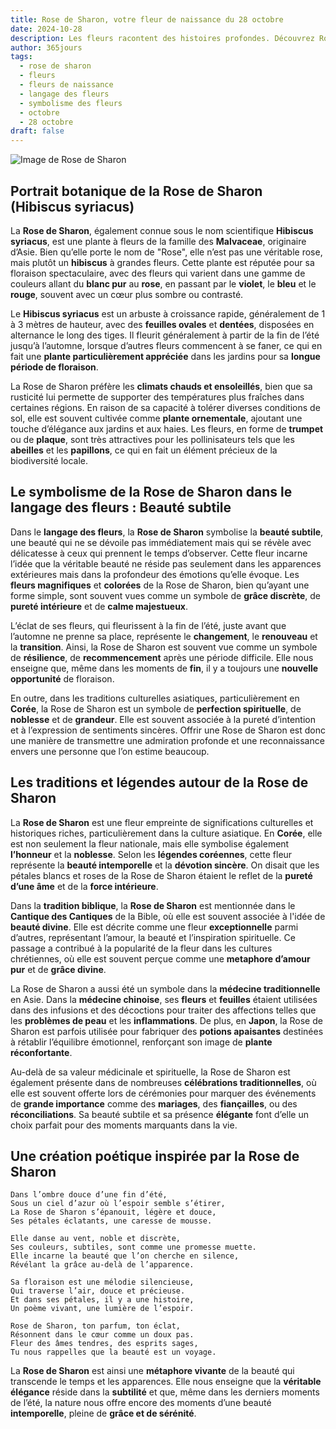 ```yaml
---
title: Rose de Sharon, votre fleur de naissance du 28 octobre
date: 2024-10-28
description: Les fleurs racontent des histoires profondes. Découvrez Rose de Sharon, votre fleur de naissance du 28 octobre, ses symboles et récits fascinants. Plongez dans sa signification et son langage unique dans l'art floral.
author: 365jours
tags:
  - rose de sharon
  - fleurs
  - fleurs de naissance
  - langage des fleurs
  - symbolisme des fleurs
  - octobre
  - 28 octobre
draft: false
---
```


![Image de Rose de Sharon](https://cdn.pixabay.com/photo/2022/08/14/07/18/flower-7385082_1280.jpg#center)


## Portrait botanique de la Rose de Sharon (Hibiscus syriacus)

La **Rose de Sharon**, également connue sous le nom scientifique **Hibiscus syriacus**, est une plante à fleurs de la famille des **Malvaceae**, originaire d’Asie. Bien qu’elle porte le nom de "Rose", elle n’est pas une véritable rose, mais plutôt un **hibiscus** à grandes fleurs. Cette plante est réputée pour sa floraison spectaculaire, avec des fleurs qui varient dans une gamme de couleurs allant du **blanc pur** au **rose**, en passant par le **violet**, le **bleu** et le **rouge**, souvent avec un cœur plus sombre ou contrasté.

Le **Hibiscus syriacus** est un arbuste à croissance rapide, généralement de 1 à 3 mètres de hauteur, avec des **feuilles ovales** et **dentées**, disposées en alternance le long des tiges. Il fleurit généralement à partir de la fin de l’été jusqu’à l’automne, lorsque d’autres fleurs commencent à se faner, ce qui en fait une **plante particulièrement appréciée** dans les jardins pour sa **longue période de floraison**.

La Rose de Sharon préfère les **climats chauds et ensoleillés**, bien que sa rusticité lui permette de supporter des températures plus fraîches dans certaines régions. En raison de sa capacité à tolérer diverses conditions de sol, elle est souvent cultivée comme **plante ornementale**, ajoutant une touche d’élégance aux jardins et aux haies. Les fleurs, en forme de **trumpet** ou de **plaque**, sont très attractives pour les pollinisateurs tels que les **abeilles** et les **papillons**, ce qui en fait un élément précieux de la biodiversité locale.

## Le symbolisme de la Rose de Sharon dans le langage des fleurs : Beauté subtile

Dans le **langage des fleurs**, la **Rose de Sharon** symbolise la **beauté subtile**, une beauté qui ne se dévoile pas immédiatement mais qui se révèle avec délicatesse à ceux qui prennent le temps d’observer. Cette fleur incarne l’idée que la véritable beauté ne réside pas seulement dans les apparences extérieures mais dans la profondeur des émotions qu’elle évoque. Les **fleurs magnifiques** et **colorées** de la Rose de Sharon, bien qu’ayant une forme simple, sont souvent vues comme un symbole de **grâce discrète**, de **pureté intérieure** et de **calme majestueux**.

L’éclat de ses fleurs, qui fleurissent à la fin de l’été, juste avant que l’automne ne prenne sa place, représente le **changement**, le **renouveau** et la **transition**. Ainsi, la Rose de Sharon est souvent vue comme un symbole de **résilience**, de **recommencement** après une période difficile. Elle nous enseigne que, même dans les moments de **fin**, il y a toujours une **nouvelle opportunité** de floraison.

En outre, dans les traditions culturelles asiatiques, particulièrement en **Corée**, la Rose de Sharon est un symbole de **perfection spirituelle**, de **noblesse** et de **grandeur**. Elle est souvent associée à la pureté d’intention et à l’expression de sentiments sincères. Offrir une Rose de Sharon est donc une manière de transmettre une admiration profonde et une reconnaissance envers une personne que l’on estime beaucoup.

## Les traditions et légendes autour de la Rose de Sharon

La **Rose de Sharon** est une fleur empreinte de significations culturelles et historiques riches, particulièrement dans la culture asiatique. En **Corée**, elle est non seulement la fleur nationale, mais elle symbolise également **l’honneur** et la **noblesse**. Selon les **légendes coréennes**, cette fleur représente la **beauté intemporelle** et la **dévotion sincère**. On disait que les pétales blancs et roses de la Rose de Sharon étaient le reflet de la **pureté d’une âme** et de la **force intérieure**.

Dans la **tradition biblique**, la **Rose de Sharon** est mentionnée dans le **Cantique des Cantiques** de la Bible, où elle est souvent associée à l'idée de **beauté divine**. Elle est décrite comme une fleur **exceptionnelle** parmi d’autres, représentant l’amour, la beauté et l’inspiration spirituelle. Ce passage a contribué à la popularité de la fleur dans les cultures chrétiennes, où elle est souvent perçue comme une **metaphore d’amour pur** et de **grâce divine**.

La Rose de Sharon a aussi été un symbole dans la **médecine traditionnelle** en Asie. Dans la **médecine chinoise**, ses **fleurs** et **feuilles** étaient utilisées dans des infusions et des décoctions pour traiter des affections telles que les **problèmes de peau** et les **inflammations**. De plus, en **Japon**, la Rose de Sharon est parfois utilisée pour fabriquer des **potions apaisantes** destinées à rétablir l’équilibre émotionnel, renforçant son image de **plante réconfortante**.

Au-delà de sa valeur médicinale et spirituelle, la Rose de Sharon est également présente dans de nombreuses **célébrations traditionnelles**, où elle est souvent offerte lors de cérémonies pour marquer des événements de **grande importance** comme des **mariages**, des **fiançailles**, ou des **réconciliations**. Sa beauté subtile et sa présence **élégante** font d’elle un choix parfait pour des moments marquants dans la vie.

## Une création poétique inspirée par la Rose de Sharon

```
Dans l’ombre douce d’une fin d’été,
Sous un ciel d’azur où l’espoir semble s’étirer,
La Rose de Sharon s’épanouit, légère et douce,
Ses pétales éclatants, une caresse de mousse.

Elle danse au vent, noble et discrète,
Ses couleurs, subtiles, sont comme une promesse muette.
Elle incarne la beauté que l’on cherche en silence,
Révélant la grâce au-delà de l’apparence.

Sa floraison est une mélodie silencieuse,
Qui traverse l’air, douce et précieuse.
Et dans ses pétales, il y a une histoire,
Un poème vivant, une lumière de l’espoir.

Rose de Sharon, ton parfum, ton éclat,
Résonnent dans le cœur comme un doux pas.
Fleur des âmes tendres, des esprits sages,
Tu nous rappelles que la beauté est un voyage.
```

La **Rose de Sharon** est ainsi une **métaphore vivante** de la beauté qui transcende le temps et les apparences. Elle nous enseigne que la **véritable élégance** réside dans la **subtilité** et que, même dans les derniers moments de l’été, la nature nous offre encore des moments d’une beauté **intemporelle**, pleine de **grâce et de sérénité**.


